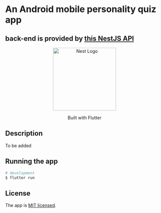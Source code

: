 # An Android mobile personality quiz app

## back-end is provided by <a href="https://github.com/vladygk/quiz-app-api">this NestJS API</a>

<p align="center">
  <img src="https://static.wikia.nocookie.net/logo-timeline/images/c/cf/4B4A9751-D2BF-4A93-BDCC-CDCA5326B65F.png/revision/latest/scale-to-width-down/1124?cb=20210426191500" width="200" alt="Nest Logo" />

  <p align="center">Built with Flutter</p>

## Description

To be added

## Running the app

```bash
# development
$ flutter run

```

## License

The app is [MIT licensed](LICENSE).
